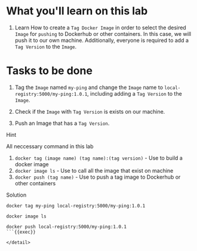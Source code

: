 # What you'll learn on this lab

1. Learn How to create a `Tag Docker Image` in order to select the desired `Image` for `pushing` to Dockerhub or other containers. In this case, we will push it to our own machine. Additionally, everyone is required to add a `Tag Version` to the `Image`.

# Tasks to be done

1. Tag the `Image` named `my-ping` and change the `Image` name to `local-registry:5000/my-ping:1.0.1`, including adding a `Tag Version` to the `Image`.

2. Check if the `Image` with `Tag Version` is exists on our machine.

3. Push an Image that has a `Tag Version`.

<detail>
<summary>Hint</summary>

All neccessary command in this lab

1. `docker tag (image name) (tag name):(tag version)` - Use to build a docker image
2. `docker image ls` - Use to call all the image that exist on machine
3. `docker push (tag name)` - Use to push a tag image to Dockerhub or other containers

</detail>

<detail>
<summary>Solution</summary>

```plain
docker tag my-ping local-registry:5000/my-ping:1.0.1

docker image ls

docker push local-registry:5000/my-ping:1.0.1
```{{exec}}

</detail>